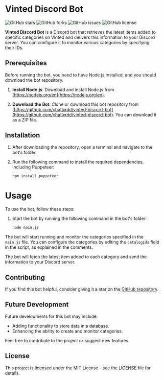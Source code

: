 # Vinted Discord Bot

![GitHub stars](https://img.shields.io/github/stars/chatlxrdd/vinted-discord-bot?style=flat-square)
![GitHub forks](https://img.shields.io/github/forks/chatlxrdd/vinted-discord-bot?style=flat-square)
![GitHub issues](https://img.shields.io/github/issues/chatlxrdd/vinted-discord-bot?style=flat-square)
![GitHub license](https://img.shields.io/github/license/chatlxrdd/vinted-discord-bot?style=flat-square)

**Vinted Discord Bot** is a Discord bot that retrieves the latest items added to specific categories on Vinted and delivers this information to your Discord server. You can configure it to monitor various categories by specifying their IDs.

## Prerequisites

Before running the bot, you need to have Node.js installed, and you should download the bot repository.

1. **Install Node.js**: Download and install Node.js from [https://nodejs.org/en](https://nodejs.org/en).

2. **Download the Bot**: Clone or download this bot repository from [https://github.com/chatlxrdd/vinted-discord-bot](https://github.com/chatlxrdd/vinted-discord-bot). You can download it as a ZIP file.

## Installation

1. After downloading the repository, open a terminal and navigate to the bot's folder.

2. Run the following command to install the required dependencies, including Puppeteer:

   ```bash
   npm install puppeteer
# Usage

To use the bot, follow these steps:

1. Start the bot by running the following command in the bot's folder:

   ```bash
   node main.js

The bot will start running and monitor the categories specified in the `main.js` file. You can configure the categories by editing the `catalogIds` field in the script, as explained in the comments.

The bot will fetch the latest item added to each category and send the information to your Discord server.

## Contributing

If you find this bot helpful, consider giving it a star on the [GitHub repository](https://github.com/chatlxrdd/vinted-discord-bot).

## Future Development

Future developments for this bot may include:

- Adding functionality to store data in a database.
- Enhancing the ability to create and monitor categories.

Feel free to contribute to the project or suggest new features.

## License

This project is licensed under the MIT License - see the [LICENSE](LICENSE) file for details.


